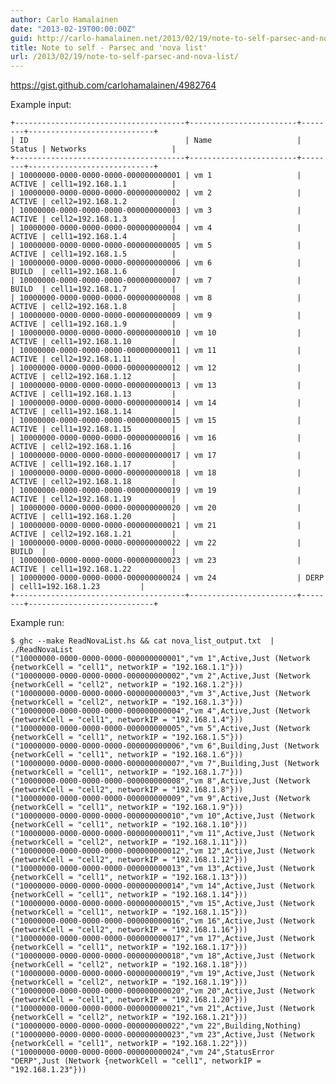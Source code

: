 ```yaml
---
author: Carlo Hamalainen
date: "2013-02-19T00:00:00Z"
guid: http://carlo-hamalainen.net/2013/02/19/note-to-self-parsec-and-nova-list/
title: Note to self - Parsec and 'nova list'
url: /2013/02/19/note-to-self-parsec-and-nova-list/
---
```


<https://gist.github.com/carlohamalainen/4982764>

Example input:

    +--------------------------------------+------------------------+--------+----------------------------+
    | ID                                   | Name                   | Status | Networks                   |
    +--------------------------------------+------------------------+--------+----------------------------+
    | 10000000-0000-0000-0000-000000000001 | vm 1                   | ACTIVE | cell1=192.168.1.1          |
    | 10000000-0000-0000-0000-000000000002 | vm 2                   | ACTIVE | cell2=192.168.1.2          |
    | 10000000-0000-0000-0000-000000000003 | vm 3                   | ACTIVE | cell2=192.168.1.3          |
    | 10000000-0000-0000-0000-000000000004 | vm 4                   | ACTIVE | cell1=192.168.1.4          |
    | 10000000-0000-0000-0000-000000000005 | vm 5                   | ACTIVE | cell1=192.168.1.5          |
    | 10000000-0000-0000-0000-000000000006 | vm 6                   | BUILD  | cell1=192.168.1.6          |
    | 10000000-0000-0000-0000-000000000007 | vm 7                   | BUILD  | cell1=192.168.1.7          |
    | 10000000-0000-0000-0000-000000000008 | vm 8                   | ACTIVE | cell2=192.168.1.8          |
    | 10000000-0000-0000-0000-000000000009 | vm 9                   | ACTIVE | cell1=192.168.1.9          |
    | 10000000-0000-0000-0000-000000000010 | vm 10                  | ACTIVE | cell1=192.168.1.10         |
    | 10000000-0000-0000-0000-000000000011 | vm 11                  | ACTIVE | cell2=192.168.1.11         |
    | 10000000-0000-0000-0000-000000000012 | vm 12                  | ACTIVE | cell2=192.168.1.12         |
    | 10000000-0000-0000-0000-000000000013 | vm 13                  | ACTIVE | cell1=192.168.1.13         |
    | 10000000-0000-0000-0000-000000000014 | vm 14                  | ACTIVE | cell1=192.168.1.14         |
    | 10000000-0000-0000-0000-000000000015 | vm 15                  | ACTIVE | cell1=192.168.1.15         |
    | 10000000-0000-0000-0000-000000000016 | vm 16                  | ACTIVE | cell2=192.168.1.16         |
    | 10000000-0000-0000-0000-000000000017 | vm 17                  | ACTIVE | cell1=192.168.1.17         |
    | 10000000-0000-0000-0000-000000000018 | vm 18                  | ACTIVE | cell2=192.168.1.18         |
    | 10000000-0000-0000-0000-000000000019 | vm 19                  | ACTIVE | cell2=192.168.1.19         |
    | 10000000-0000-0000-0000-000000000020 | vm 20                  | ACTIVE | cell1=192.168.1.20         |
    | 10000000-0000-0000-0000-000000000021 | vm 21                  | ACTIVE | cell2=192.168.1.21         |
    | 10000000-0000-0000-0000-000000000022 | vm 22                  | BUILD  |                            |
    | 10000000-0000-0000-0000-000000000023 | vm 23                  | ACTIVE | cell1=192.168.1.22         |
    | 10000000-0000-0000-0000-000000000024 | vm 24                  | DERP   | cell1=192.168.1.23         |
    +--------------------------------------+------------------------+--------+----------------------------+

Example run:

    $ ghc --make ReadNovaList.hs && cat nova_list_output.txt  | ./ReadNovaList
    ("10000000-0000-0000-0000-000000000001","vm 1",Active,Just (Network {networkCell = "cell1", networkIP = "192.168.1.1"}))
    ("10000000-0000-0000-0000-000000000002","vm 2",Active,Just (Network {networkCell = "cell2", networkIP = "192.168.1.2"}))
    ("10000000-0000-0000-0000-000000000003","vm 3",Active,Just (Network {networkCell = "cell2", networkIP = "192.168.1.3"}))
    ("10000000-0000-0000-0000-000000000004","vm 4",Active,Just (Network {networkCell = "cell1", networkIP = "192.168.1.4"}))
    ("10000000-0000-0000-0000-000000000005","vm 5",Active,Just (Network {networkCell = "cell1", networkIP = "192.168.1.5"}))
    ("10000000-0000-0000-0000-000000000006","vm 6",Building,Just (Network {networkCell = "cell1", networkIP = "192.168.1.6"}))
    ("10000000-0000-0000-0000-000000000007","vm 7",Building,Just (Network {networkCell = "cell1", networkIP = "192.168.1.7"}))
    ("10000000-0000-0000-0000-000000000008","vm 8",Active,Just (Network {networkCell = "cell2", networkIP = "192.168.1.8"}))
    ("10000000-0000-0000-0000-000000000009","vm 9",Active,Just (Network {networkCell = "cell1", networkIP = "192.168.1.9"}))
    ("10000000-0000-0000-0000-000000000010","vm 10",Active,Just (Network {networkCell = "cell1", networkIP = "192.168.1.10"}))
    ("10000000-0000-0000-0000-000000000011","vm 11",Active,Just (Network {networkCell = "cell2", networkIP = "192.168.1.11"}))
    ("10000000-0000-0000-0000-000000000012","vm 12",Active,Just (Network {networkCell = "cell2", networkIP = "192.168.1.12"}))
    ("10000000-0000-0000-0000-000000000013","vm 13",Active,Just (Network {networkCell = "cell1", networkIP = "192.168.1.13"}))
    ("10000000-0000-0000-0000-000000000014","vm 14",Active,Just (Network {networkCell = "cell1", networkIP = "192.168.1.14"}))
    ("10000000-0000-0000-0000-000000000015","vm 15",Active,Just (Network {networkCell = "cell1", networkIP = "192.168.1.15"}))
    ("10000000-0000-0000-0000-000000000016","vm 16",Active,Just (Network {networkCell = "cell2", networkIP = "192.168.1.16"}))
    ("10000000-0000-0000-0000-000000000017","vm 17",Active,Just (Network {networkCell = "cell1", networkIP = "192.168.1.17"}))
    ("10000000-0000-0000-0000-000000000018","vm 18",Active,Just (Network {networkCell = "cell2", networkIP = "192.168.1.18"}))
    ("10000000-0000-0000-0000-000000000019","vm 19",Active,Just (Network {networkCell = "cell2", networkIP = "192.168.1.19"}))
    ("10000000-0000-0000-0000-000000000020","vm 20",Active,Just (Network {networkCell = "cell1", networkIP = "192.168.1.20"}))
    ("10000000-0000-0000-0000-000000000021","vm 21",Active,Just (Network {networkCell = "cell2", networkIP = "192.168.1.21"}))
    ("10000000-0000-0000-0000-000000000022","vm 22",Building,Nothing)
    ("10000000-0000-0000-0000-000000000023","vm 23",Active,Just (Network {networkCell = "cell1", networkIP = "192.168.1.22"}))
    ("10000000-0000-0000-0000-000000000024","vm 24",StatusError "DERP",Just (Network {networkCell = "cell1", networkIP = "192.168.1.23"}))
